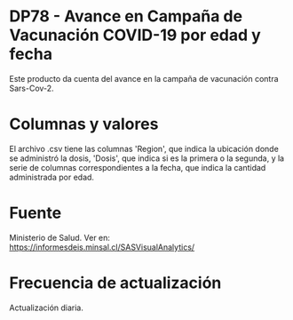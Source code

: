 # DP78 - Avance en Campaña de Vacunación COVID-19 por edad y fecha
Este producto da cuenta del avance en la campaña de vacunación contra Sars-Cov-2. 

# Columnas y valores
El archivo .csv tiene las columnas 'Region', que indica la ubicación donde se administró la dosis, 'Dosis', que indica si es la primera o la segunda, y la serie de columnas correspondientes a la fecha, que indica la cantidad administrada por edad.

# Fuente
Ministerio de Salud. Ver en:
https://informesdeis.minsal.cl/SASVisualAnalytics/

# Frecuencia de actualización
Actualización diaria. 

